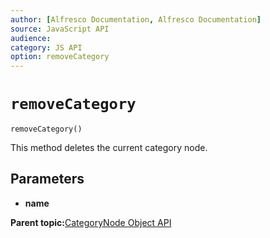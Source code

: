```yaml
---
author: [Alfresco Documentation, Alfresco Documentation]
source: JavaScript API
audience: 
category: JS API
option: removeCategory
---
```


# ```removeCategory```

`removeCategory()`

This method deletes the current category node.

## Parameters

-   **name**

**Parent topic:**[CategoryNode Object API](../references/API-JS-CategoryNode.md)

